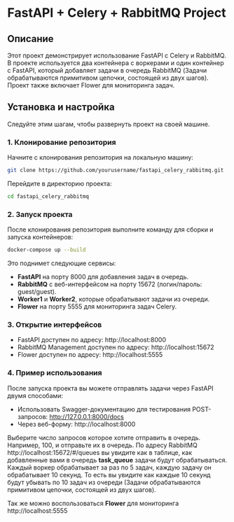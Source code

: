 # FastAPI + Celery + RabbitMQ Project
## Описание

Этот проект демонстрирует использование FastAPI с Celery и RabbitMQ. В проекте используется два контейнера с воркерами и один контейнер с FastAPI, который добавляет задачи в очередь RabbitMQ (Задачи обрабатываются примитивом цепочки, состоящей из двух шагов). Проект также включает Flower для мониторинга задач.

## Установка и настройка

Следуйте этим шагам, чтобы развернуть проект на своей машине.

### 1. Клонирование репозитория

Начните с клонирования репозитория на локальную машину:

```bash
git clone https://github.com/yourusername/fastapi_celery_rabbitmq.git
```
Перейдите в директорию проекта:

```bash
cd fastapi_celery_rabbitmq
```

### 2. Запуск проекта

После клонирования репозитория выполните команду для сборки и запуска контейнеров:


```bash
docker-compose up --build
```

Это поднимет следующие сервисы:

- **FastAPI** на порту 8000 для добавления задач в очередь.
- **RabbitMQ** с веб-интерфейсом на порту 15672 (логин/пароль: guest/guest).
- **Worker1** и **Worker2**, которые обрабатывают задачи из очереди.
- **Flower** на порту 5555 для мониторинга задач Celery.

### 3. Открытие интерфейсов

- FastAPI доступен по адресу: http://localhost:8000
- RabbitMQ Management доступен по адресу: http://localhost:15672
- Flower доступен по адресу: http://localhost:5555

### 4. Пример использования

После запуска проекта вы можете отправлять задачи через FastAPI двумя способами:
- Использовать Swagger-документацию для тестирования POST-запросов: http://127.0.0.1:8000/docs 
- Через веб-форму: http://localhost:8000

Выберите число запросов которое хотите отправить в очередь. Например, 100, и отправьте их в очередь.  По адресу RabbitMQ http://localhost:15672/#/queues вы увидите как в таблице, как добавленные вами в очередь  **task_queue** задачи будут обрабатываться. Каждый воркер обрабатывает за раз по 5 задач, каждую задачу он обрабатывает 10 секунд. То есть вы увидите как каждые 10 секунд будут убывать по 10 задач из очереди (Задачи обрабатываются примитивом цепочки, состоящей из двух шагов).

Так же можно воспользоваться **Flower** для мониторинга http://localhost:5555

